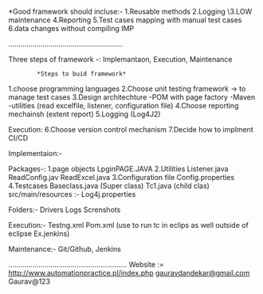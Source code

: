 *Good framework should incluse:-
  1.Reusable methods
2.Logging
\3.LOW maintenance
4.Reporting 
5.Test cases mapping with manual test cases
6.data changes without compiling   IMP


.........................................................


Three steps of framework -: Implemantaon, Execution, Maintenance


            *Steps to buid framework*
1.choose programming languages
2.Choose unit testing  framework -> to manage test cases
3.Design architechture 
    -POM with page factory 
    -Maven 
    -utilities  (read excelfile, listener, configuration file)
4.Choose reporting mechainsh  (extent report)
5.Logging (Log4J2)

Execution:
6.Choose version control mechanism
7.Decide how to implment CI/CD




Implementaion:-

Packages-: 1.page objects
		LpginPAGE.JAVA
           2.Utilities
                Listener.java
		ReadConfig.jav
		ReadExcel.java
           3.Configuration file
		Config.properties
 	   4.Testcases
		Baseclass.java (Super class)
		Tc1.java    (child clas)
src/main/resources :- Log4j.properties

Folders:-
           Drivers
  	   Logs
          Screnshots

Execution:-
           Testng.xml
           Pom.xml (use to run tc in eclips as well outside of eclipse Ex.jenkins)

Maintenance:-  Git/Github,  Jenkins


...........................................................
Website :=  http://www.automationpractice.pl/index.php
 			gauravdandekar@gmail.com
			Gaurav@123
